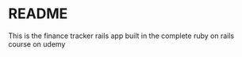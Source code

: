 # README

This is the finance tracker rails app built in the complete ruby on rails course on udemy
